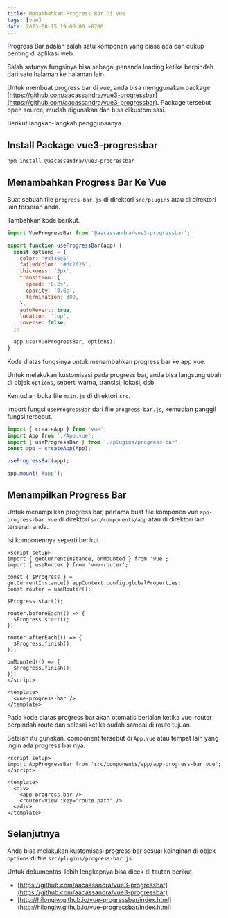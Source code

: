 ```yaml
---
title: Menambahkan Progress Bar Di Vue
tags: [vue]
date: 2023-08-15 19:00:00 +0700
---
```


Progress Bar adalah salah satu komponen yang biasa ada dan cukup penting di aplikasi web.

<!--more-->

Salah satunya fungsinya bisa sebagai penanda loading ketika berpindah dari satu halaman ke halaman lain.

Untuk membuat progress bar di vue, anda bisa menggunakan package [https://github.com/aacassandra/vue3-progressbar](https://github.com/aacassandra/vue3-progressbar). Package tersebut open source, mudah digunakan dan bisa dikustomisasi.

Berikut langkah-langkah penggunaanya.

## Install Package vue3-progressbar

```bash
npm install @aacassandra/vue3-progressbar
```

## Menambahkan Progress Bar Ke Vue

Buat sebuah file `progress-bar.js` di direktori `src/plugins` atau di direktori lain terserah anda.

Tambahkan kode berikut.

```js
import VueProgressBar from '@aacassandra/vue3-progressbar';

export function useProgressBar(app) {
  const options = {
    color: '#4f46e5',
    failedColor: '#dc2626',
    thickness: '3px',
    transition: {
      speed: '0.2s',
      opacity: '0.6s',
      termination: 300,
    },
    autoRevert: true,
    location: 'top',
    inverse: false,
  };

  app.use(VueProgressBar, options);
}
```

Kode diatas fungsinya untuk menambahkan progress bar ke app vue.

Untuk melakukan kustomisasi pada progress bar, anda bisa langsung ubah di objek `options`, seperti warna, transisi, lokasi, dsb.

Kemudian buka file `main.js` di direktori `src`.

Import fungsi `useProgressBar` dari file `progress-bar.js`, kemudian panggil fungsi tersebut.

```js
import { createApp } from 'vue';
import App from './App.vue';
import { useProgressBar } from './plugins/progress-bar';
const app = createApp(App);

useProgressBar(app);

app.mount('#app');
```

## Menampilkan Progress Bar

Untuk menampilkan progress bar, pertama buat file komponen vue `app-progress-bar.vue` di direktori `src/components/app` atau di direktori lain terserah anda.

Isi komponennya seperti berikut.

```vue
<script setup>
import { getCurrentInstance, onMounted } from 'vue';
import { useRouter } from 'vue-router';

const { $Progress } = getCurrentInstance().appContext.config.globalProperties;
const router = useRouter();

$Progress.start();

router.beforeEach(() => {
  $Progress.start();
});

router.afterEach(() => {
  $Progress.finish();
});

onMounted(() => {
  $Progress.finish();
});
</script>

<template>
  <vue-progress-bar />
</template>
```

Pada kode diatas progress bar akan otomatis berjalan ketika vue-router berpindah route dan selesai ketika sudah sampai di route tujuan.

Setelah itu gunakan, component tersebut di `App.vue` atau tempat lain yang ingin ada progress bar nya.

```vue
<script setup>
import AppProgressBar from 'src/components/app/app-progress-bar.vue';
</script>

<template>
  <div>
    <app-progress-bar />
    <router-view :key="route.path" />
  </div>
</template>
```

## Selanjutnya

Anda bisa melakukan kustomisasi progress bar sesuai keinginan di objek `options` di file `src/plugins/progress-bar.js`.

Untuk dokumentasi lebih lengkapnya bisa dicek di tautan berikut.

- [https://github.com/aacassandra/vue3-progressbar](https://github.com/aacassandra/vue3-progressbar)
- [http://hilongjw.github.io/vue-progressbar/index.html](http://hilongjw.github.io/vue-progressbar/index.html)